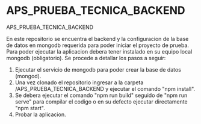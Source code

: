 # APS_PRUEBA_TECNICA_BACKEND
APS_PRUEBA_TECNICA_BACKEND

En este repositorio se encuentra el backend y la configuracion de la base de datos en mongodb requerida para poder iniciar el proyecto de prueba.
Para poder ejecutar la aplicacion debera tener instalado en su equipo local mongodb (obligatorio). Se procede a detallar los pasos a seguir:

1. Ejecutar el servicio de mongodb para poder crear la base de datos (mongod).
2. Una vez clonado el repositorio ingresar a la carpeta /APS_PRUEBA_TECNICA_BACKEND y ejecutar el comando "npm install".
3. Se debera ejecutar el comando "npm run build" seguido de "npm run serve" para compilar el codigo o en su defecto ejecutar directamente "npm start".
4. Probar la aplicacion.
